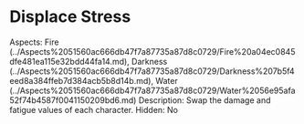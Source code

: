 # Displace Stress

Aspects: Fire (../Aspects%2051560ac666db47f7a87735a87d8c0729/Fire%20a04ec0845dfe481ea115e32bdd44fa14.md), Darkness (../Aspects%2051560ac666db47f7a87735a87d8c0729/Darkness%207b5f4eed8a384ffeb7d384acb5b8d14b.md), Water (../Aspects%2051560ac666db47f7a87735a87d8c0729/Water%2056e95afa52f74b4587f0041150209bd6.md)
Description: Swap the damage and fatigue values of each character.
Hidden: No
